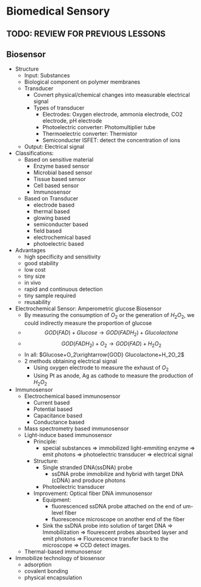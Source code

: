# Biomedical Sensory

## TODO: REVIEW FOR PREVIOUS LESSONS

## Biosensor
+ Structure
  + Input: Substances
  + Biological component on polymer membranes
  + Transducer
    + Covnert physical/chemical changes into measurable electrical signal
    + Types of transducer
      + Electrodes: Oxygen electrode, ammonia electrode, CO2 electrode, pH electrode
      + Photoelectric converter: Photomultiplier tube
      + Thermoelectric converter: Thermistor
      + Semiconducter ISFET: detect the concentration of ions
  + Output: Electrical signal
+ Classifications:
  + Based on sensitive material
    + Enzyme based sensor
    + Microbial based sensor
    + Tissue based sensor
    + Cell based sensor
    + Immunosensor
  + Based on Transducer
    + electrode based
    + thermal based
    + glowing based
    + semiconducter based
    + field based
    + electrochemical based
    + photoelectric based
+ Advantages
  + high specificity and sensitivity
  + good stability
  + low cost
  + tiny size
  + in vivo
  + rapid and continuous detection
  + tiny sample required
  + reusability
+ Electrochemical Sensor: Amperometric glucose Biosensor
  + By measuring the consumption of $O_2$ or the generation of $H_2O_2$, we could indirectly measure the proportion of glucose
  + $$GOD(FAD)+Glucose\rightarrow GOD(FADH_2)+ Glucolactone$$
  + $$GOD(FADH_2)+O_2\rightarrow GOD(FAD)+H_2O_2$$
  + In all: $Glucose+O_2\xrightarrow{GOD} Glucolactone+H_2O_2$
  + 2 methods obtaining electrical signal
    + Using oxygen electrode to measure the exhaust of $O_2$
    + Using Pt as anode, Ag as cathode to measure the production of $H_2O_2$
+ Immunosensor
  + Electrochemical based immunosensor
    + Current based
    + Potential based
    + Capacitance based
    + Conductance based
  + Mass spectrometry based immunosensor
  + Light-induce based immunosensor
    + Principle:
      + special substances $\Rightarrow$ immobilized light-emmiting enzyme $\Rightarrow$ emit photons $\Rightarrow$ photoelectric transducer $\Rightarrow$ electrical signal
    + Structure:
      + Single stranded DNA(ssDNA) probe
        + ssDNA probe immobilize and hybrid with target DNA (cDNA) and produce photons
      + Photoelectric transducer
    + Improvement: Optical fiber DNA immunosensor
      + Equipment:
        + fluorescenced ssDNA probe attached on the end of um-level fiber
        + fluorescence microscope on another end of the fiber
      + Sink the ssDNA probe into solution of target DNA $\Rightarrow$ Immobilization $\Rightarrow$ flourescent probes absorbed layser and emit photons $\Rightarrow$ Flourescence transfer back to the microscope $\Rightarrow$ CCD detect images.
  + Thermal-based immunosensor
+ Immobilize technology of biosensor
  + adsorption
  + covalent bonding
  + physical encapsulation

